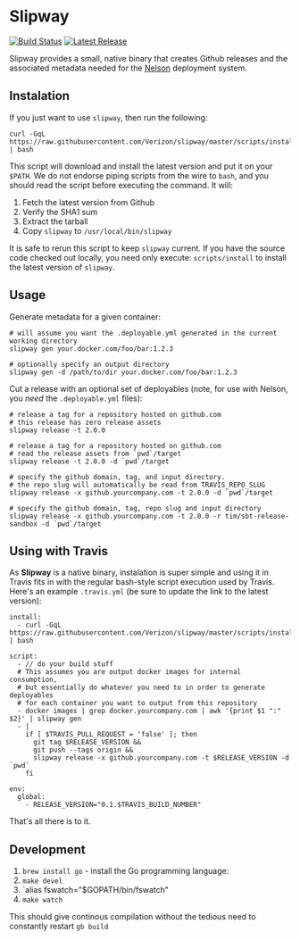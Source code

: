 # Slipway

[![Build Status](https://travis-ci.org/Verizon/slipway.svg?branch=master)](https://travis-ci.org/Verizon/slipway)
[![Latest Release](https://img.shields.io/github/release/verizon/slipway.svg)](https://github.com/Verizon/slipway/releases)

Slipway provides a small, native binary that creates Github releases and the associated metadata needed for the [Nelson](https://github.com/verizon/nelson) deployment system.

## Instalation

If you just want to use `slipway`, then run the following:

```
curl -GqL https://raw.githubusercontent.com/Verizon/slipway/master/scripts/install | bash
```

This script will download and install the latest version and put it on your `$PATH`. We do not endorse piping scripts from the wire to `bash`, and you should read the script before executing the command. It will:

1. Fetch the latest version from Github
2. Verify the SHA1 sum
3. Extract the tarball
4. Copy `slipway` to `/usr/local/bin/slipway`

It is safe to rerun this script to keep `slipway` current. If you have the source code checked out locally, you need only execute: `scripts/install` to install the latest version of `slipway`.

## Usage

Generate metadata for a given container:

```
# will assume you want the .deployable.yml generated in the current working directory
slipway gen your.docker.com/foo/bar:1.2.3

# optionally specify an output directory
slipway gen -d /path/to/dir your.docker.com/foo/bar:1.2.3
```

Cut a release with an optional set of deployables (note, for use with Nelson, you *need* the `.deployable.yml` files):

```
# release a tag for a repository hosted on github.com
# this release has zero release assets
slipway release -t 2.0.0

# release a tag for a repository hosted on github.com
# read the release assets from `pwd`/target
slipway release -t 2.0.0 -d `pwd`/target

# specify the github domain, tag, and input directory.
# the repo slug will automatically be read from TRAVIS_REPO_SLUG
slipway release -x github.yourcompany.com -t 2.0.0 -d `pwd`/target

# specify the github domain, tag, repo slug and input directory
slipway release -x github.yourcompany.com -t 2.0.0 -r tim/sbt-release-sandbox -d `pwd`/target

```

## Using with Travis

As **Slipway** is a native binary, instalation is super simple and using it in Travis fits in with the regular bash-style script execution used by Travis. Here's an example `.travis.yml` (be sure to update the link to the latest version):

```
install:
  - curl -GqL https://raw.githubusercontent.com/Verizon/slipway/master/scripts/install | bash

script:
  - // do your build stuff
  # This assumes you are output docker images for internal consumption,
  # but essentially do whatever you need to in order to generate deployables
  # for each container you want to output from this repository
  - docker images | grep docker.yourcompany.com | awk '{print $1 ":" $2}' | slipway gen
  - |
    if [ $TRAVIS_PULL_REQUEST = 'false' ]; then
      git tag $RELEASE_VERSION &&
      git push --tags origin &&
      slipway release -x github.yourcompany.com -t $RELEASE_VERSION -d `pwd`
    fi

env:
  global:
    - RELEASE_VERSION="0.1.$TRAVIS_BUILD_NUMBER"

```

That's all there is to it.

## Development

1. `brew install go` - install the Go programming language:
1. `make devel`
1. `alias fswatch="$GOPATH/bin/fswatch"
1. `make watch`

This should give continous compilation without the tedious need to constantly restart `gb build`


